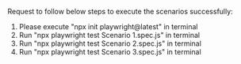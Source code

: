 Request to follow below steps to execute the scenarios successfully:

1. Please execute "npx init playwright@latest" in terminal 
2. Run "npx playwright test Scenario 1.spec.js" in terminal
3. Run "npx playwright test Scenario 2.spec.js" in terminal
4. Run "npx playwright test Scenario 3.spec.js" in terminal

